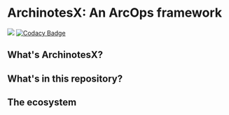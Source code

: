 # ArchinotesX: An ArcOps framework

![](https://img.shields.io/badge/platform-OS%20X%20%7C%20Linux-808080.svg?style=flat-square)
[![Codacy Badge](https://api.codacy.com/project/badge/Grade/63201a1f84e54c64adf19c1a78955a44)](https://www.codacy.com/app/tachusalamanca/ArchinotesX?utm_source=github.com&amp;utm_medium=referral&amp;utm_content=imTachu/ArchinotesX&amp;utm_campaign=Badge_Grade)

## What's ArchinotesX?

## What's in this repository?

## The ecosystem


